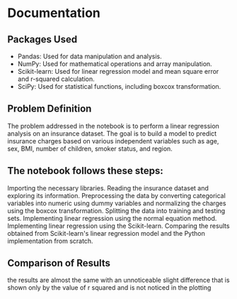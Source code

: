 # Documentation

## Packages Used

- Pandas: Used for data manipulation and analysis.
- NumPy: Used for mathematical operations and array manipulation.
- Scikit-learn: Used for linear regression model and mean square error and r-squared calculation.
- SciPy: Used for statistical functions, including boxcox transformation.

## Problem Definition

The problem addressed in the notebook is to perform a linear regression analysis on an insurance dataset. The goal is to build a model to predict insurance charges based on various independent variables such as age, sex, BMI, number of children, smoker status, and region.

## The notebook follows these steps:

Importing the necessary libraries.
Reading the insurance dataset and exploring its information.
Preprocessing the data by converting categorical variables into numeric using dummy variables and normalizing the charges using the boxcox transformation.
Splitting the data into training and testing sets.
Implementing linear regression using the normal equation method.
Implementing linear regression using the Scikit-learn.
Comparing the results obtained from Scikit-learn's linear regression model and the Python implementation from scratch.

## Comparison of Results
the results are almost the same with an unnoticeable slight difference that is shown only by the value of r squared and is not noticed in the plotting
